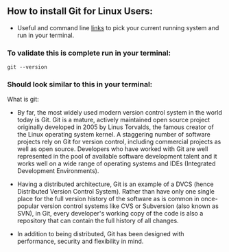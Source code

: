 ## How to install Git for Linux Users:


* Useful and command line [links](https://git-scm.com/download/linux) to pick your current running system and run in your terminal.

### To validate this is complete run in your terminal:
```
git --version
```
### Should look similar to this in your terminal:

What is git:
* By far, the most widely used modern version control system in the world today is Git. Git is a mature, actively maintained open source project originally developed in 2005 by Linus Torvalds, the famous creator of the Linux operating system kernel. A staggering number of software projects rely on Git for version control, including commercial projects as well as open source. Developers who have worked with Git are well represented in the pool of available software development talent and it works well on a wide range of operating systems and IDEs (Integrated Development Environments).

* Having a distributed architecture, Git is an example of a DVCS (hence Distributed Version Control System). Rather than have only one single place for the full version history of the software as is common in once-popular version control systems like CVS or Subversion (also known as SVN), in Git, every developer's working copy of the code is also a repository that can contain the full history of all changes.

* In addition to being distributed, Git has been designed with performance, security and flexibility in mind.

